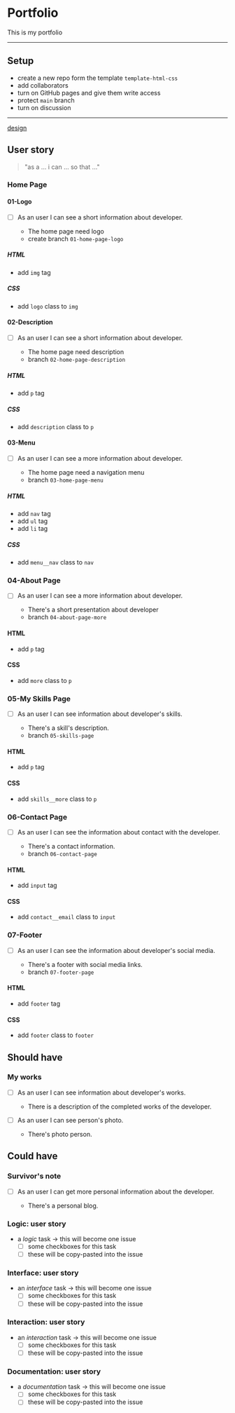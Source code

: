 # Portfolio

<!-- describe your project -->

This is my portfolio

---

## Setup

<!-- what code do you need just to open the project? this might include:
  - boilerplate code (https://brandlitic.com/what-is-boilerplate-code/)
  - loading program data
  - rendering the initial user interface
-->

- create a new repo form the template `template-html-css`
- add collaborators
- turn on GitHub pages and give them write access
- protect `main` branch
- turn on discussion

---

[design](design.md)

<!-- copy this section once for each must-have user story -->

## User story

<!-- each issue created from this section will have the `for: user story` label -->

> "as a ... i can ... so that ..."

<!-- write any extra notes or description -->

### Home Page

#### 01-Logo

- [ ] As an user I can see a short information about developer.

  - The home page need logo
  - create branch `01-home-page-logo`

##### HTML

- add `img` tag

##### CSS

- add `logo` class to `img`

#### 02-Description

- [ ] As an user I can see a short information about developer.

  - The home page need description
  - branch `02-home-page-description`

##### HTML

- add `p` tag

##### CSS

- add `description` class to `p`

#### 03-Menu

- [ ] As an user I can see a more information about developer.

  - The home page need a navigation menu
  - branch `03-home-page-menu`

##### HTML

- add `nav` tag
- add `ul` tag
- add `li` tag

##### CSS

- add `menu__nav` class to `nav`

### 04-About Page

- [ ] As an user I can see a more information about developer.

  - There's a short presentation about developer
  - branch `04-about-page-more`

#### HTML

- add `p` tag

#### CSS

- add `more` class to `p`

### 05-My Skills Page

- [ ] As an user I can see information about developer's skills.

  - There's a skill's description.
  - branch `05-skills-page`

#### HTML

- add `p` tag

#### CSS

- add `skills__more` class to `p`

### 06-Contact Page

- [ ] As an user I can see the information about contact with the developer.

  - There's a contact information.
  - branch `06-contact-page`

#### HTML

- add `input` tag

#### CSS

- add `contact__email` class to `input`

### 07-Footer

- [ ] As an user I can see the information about developer's social media.

  - There's a footer with social media links.
  - branch `07-footer-page`

#### HTML

- add `footer` tag

#### CSS

- add `footer` class to `footer`

## Should have

### My works

- [ ] As an user I can see information about developer's works.

  - There is a description of the completed works of the developer.

- [ ] As an user I can see person's photo.
  - There's photo person.

## Could have

### Survivor's note

- [ ] As an user I can get more personal information about the developer.

  - There's a personal blog.

<!-- describe the tasks to build this user story
    these will have the `type: logic` label, for example
    not all projects will have all types of tasks
    and these are not the only possible types, just some suggestions
-->

### Logic: user story

- a _logic_ task -> this will become one issue
  - [ ] some checkboxes for this task
  - [ ] these will be copy-pasted into the issue

### Interface: user story

- an _interface_ task -> this will become one issue
  - [ ] some checkboxes for this task
  - [ ] these will be copy-pasted into the issue

### Interaction: user story

- an _interaction_ task -> this will become one issue
  - [ ] some checkboxes for this task
  - [ ] these will be copy-pasted into the issue

### Documentation: user story

- a _documentation_ task -> this will become one issue
  - [ ] some checkboxes for this task
  - [ ] these will be copy-pasted into the issue
